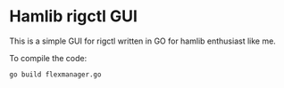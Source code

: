 # Hamlib rigctl GUI
This is a simple GUI for rigctl written in GO for hamlib enthusiast like me.

To compile the code:
```
go build flexmanager.go
```
